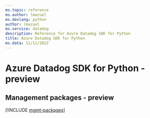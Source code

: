 ```yaml
---
ms.topic: reference
ms.author: lmazuel
ms.devlang: python
author: lmazuel
ms.service: datadog
description: Reference for Azure Datadog SDK for Python
title: Azure Datadog SDK for Python
ms.data: 11/11/2022
---
```

# Azure Datadog SDK for Python - preview

## Management packages - preview
[!INCLUDE [mgmt-packages](datadog-mgmt-index.md)]